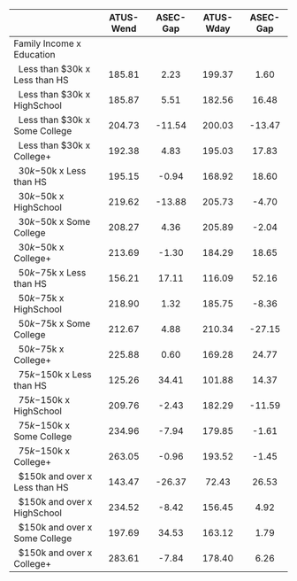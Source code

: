 
|                      |    ATUS-Wend |     ASEC-Gap |    ATUS-Wday |     ASEC-Gap |
| -------------------- | :----------: | :----------: | :----------: | :----------: |
| Family Income x Education |              |              |              |              |
| &nbsp;&nbsp;Less than $30k x Less than HS |       185.81 |         2.23 |       199.37 |         1.60 |
| &nbsp;&nbsp;Less than $30k x HighSchool |       185.87 |         5.51 |       182.56 |        16.48 |
| &nbsp;&nbsp;Less than $30k x Some College |       204.73 |       -11.54 |       200.03 |       -13.47 |
| &nbsp;&nbsp;Less than $30k x College+ |       192.38 |         4.83 |       195.03 |        17.83 |
| &nbsp;&nbsp;$30k-$50k x Less than HS |       195.15 |        -0.94 |       168.92 |        18.60 |
| &nbsp;&nbsp;$30k-$50k x HighSchool |       219.62 |       -13.88 |       205.73 |        -4.70 |
| &nbsp;&nbsp;$30k-$50k x Some College |       208.27 |         4.36 |       205.89 |        -2.04 |
| &nbsp;&nbsp;$30k-$50k x College+ |       213.69 |        -1.30 |       184.29 |        18.65 |
| &nbsp;&nbsp;$50k-$75k x Less than HS |       156.21 |        17.11 |       116.09 |        52.16 |
| &nbsp;&nbsp;$50k-$75k x HighSchool |       218.90 |         1.32 |       185.75 |        -8.36 |
| &nbsp;&nbsp;$50k-$75k x Some College |       212.67 |         4.88 |       210.34 |       -27.15 |
| &nbsp;&nbsp;$50k-$75k x College+ |       225.88 |         0.60 |       169.28 |        24.77 |
| &nbsp;&nbsp;$75k-$150k x Less than HS |       125.26 |        34.41 |       101.88 |        14.37 |
| &nbsp;&nbsp;$75k-$150k x HighSchool |       209.76 |        -2.43 |       182.29 |       -11.59 |
| &nbsp;&nbsp;$75k-$150k x Some College |       234.96 |        -7.94 |       179.85 |        -1.61 |
| &nbsp;&nbsp;$75k-$150k x College+ |       263.05 |        -0.96 |       193.52 |        -1.45 |
| &nbsp;&nbsp;$150k and over x Less than HS |       143.47 |       -26.37 |        72.43 |        26.53 |
| &nbsp;&nbsp;$150k and over x HighSchool |       234.52 |        -8.42 |       156.45 |         4.92 |
| &nbsp;&nbsp;$150k and over x Some College |       197.69 |        34.53 |       163.12 |         1.79 |
| &nbsp;&nbsp;$150k and over x College+ |       283.61 |        -7.84 |       178.40 |         6.26 |

